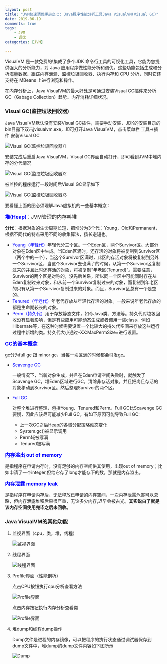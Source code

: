 ```yaml
---
layout: post
title: "JVM快速调优手册之七: Java程序性能分析工具Java VisualVM(Visual GC)"
date: 2019-06-19
comments: true
tags: 
    - JVM
    - 调优
categories: [JVM]

---
```


VisualVM 是一款免费的\集成了多个JDK 命令行工具的可视化工具，它能为您提供强大的分析能力，对 Java 应用程序做性能分析和调优。这些功能包括生成和分析海量数据、跟踪内存泄漏、监控垃圾回收器、执行内存和 CPU 分析，同时它还支持在 MBeans 上进行浏览和操作。

在内存分析上，Java VisualVM的最大好处是可通过安装Visual GC插件来分析GC（Gabage Collection）趋势、内存消耗详细状况。

<!--more-->

### Visual GC(监控垃圾回收器)

Java VisualVM默认没有安装Visual GC插件，需要手动安装，JDK的安装目录的bin目露下双击jvisualvm.exe，即可打开Java VisualVM，点击菜单栏 工具->插件 安装Visual GC

![Visual GC(监控垃圾回收器)1](/assets/pic/2019-06-19-7-1.png)

安装完成后重启Java VisualVM，Visual GC界面自动打开，即可看到JVM中堆内存的分代情况

![Visual GC(监控垃圾回收器)2](/assets/pic/2019-06-19-7-2.png)

被监控的程序运行一段时间后Visual GC显示如下

![Visual GC(监控垃圾回收器)3](/assets/pic/2019-06-19-7-3.png)

要看懂上面的图必须理解Java虚拟机的一些基本概念：

<font color="blue" size=3><b>堆(Heap)</b></font>：<font size=3>JVM管理的内存叫堆</font>

**分代**：根据对象的生命周期长短，把堆分为3个代：Young，Old和Permanent，根据不同代的特点采用不同的收集算法，扬长避短也。

- <font color="blue">Young（年轻代）</font>年轻代分三个区。一个Eden区，两个Survivor区。大部分对象在Eden区中生成。当Eden区满时，还存活的对象将被复制到Survivor区（两个中的一个），当这个Survivor区满时，此区的存活对象将被复制到另外一个Survivor区，当这个Survivor去也满了的时候，从第一个Survivor区复制过来的并且此时还存活的对象，将被复制“年老区(Tenured)”。需要注意，Survivor的两个区是对称的，没先后关系，所以同一个区中可能同时存在从Eden复制过来对象，和从前一个Survivor复制过来的对象，而复制到年老区的只有从第一个Survivor复制过来的对象。而且，Survivor区总有一个是空的。
- <font color="blue">Tenured（年老代）</font>年老代存放从年轻代存活的对象。一般来说年老代存放的都是生命期较长的对象。
- <font color="blue">Perm（持久代）</font>用于存放静态文件，如今Java类、方法等。持久代对垃圾回收没有显著影响，但是有些应用可能动态生成或者调用一些class，例如Hibernate等，在这种时候需要设置一个比较大的持久代空间来存放这些运行过程中新增的类。持久代大小通过-XX:MaxPermSize=进行设置。

<font color="blue" size=3><b>GC的基本概念</b></font>

gc分为full gc 跟 minor gc，当每一块区满的时候都会引发gc。

- <font color="blue">Scavenge GC</font>

	一般情况下，当新对象生成，并且在Eden申请空间失败时，就触发了Scavenge GC，堆Eden区域进行GC，清除非存活对象，并且把尚且存活的对象移动到Survivor区。然后整理Survivor的两个区。
	
- <font color="blue">Full GC</font>

	对整个堆进行整理，包括Young、Tenured和Perm。Full GC比Scavenge GC要慢，因此应该尽可能减少Full GC。有如下原因可能导致Full GC:
	
	- 上一次GC之后Heap的各域分配策略动态变化
	- System.gc()被显示调用
	- Perm域被写满
	- Tenured被写满

<font color="blue" size=3><b>内存溢出 out of memory</b></font> 

是指程序在申请内存时，没有足够的内存空间供其使用，出现out of memory；比如申请了一个integer,但给它存了long才能存下的数，那就是内存溢出。

<font color="blue" size=3><b>内存泄露  memory leak</b></font> 

是指程序在申请内存后，无法释放已申请的内存空间，一次内存泄露危害可以忽略，但内存泄露堆积后果很严重，无论多少内存,迟早会被占光。**其实说白了就是该内存空间使用完毕之后未回收。**

### Java VisualVM的其他功能

1. 监视界面（cpu，类，堆，线程）

	![监视界面](/assets/pic/2019-06-19-7-4.png)

2. 线程界面

	![线程界面](/assets/pic/2019-06-19-7-5.png)

	
3. Profile界面（性能剖析）

	点击CPU按钮执行cpu分析查看方法
	
	![Profile界面](/assets/pic/2019-06-19-7-6.png)
	
	点击内存按钮执行内存分析查看类
	
	![Profile界面](/assets/pic/2019-06-19-7-7.png)

4. 堆dump和线程dump操作

	Dump文件是进程的内存镜像，可以把程序的执行状态通过调试器保存到dump文件中，堆dump的dump文件内容如下图所示
	
	![Dump](/assets/pic/2019-06-19-7-8.png)

